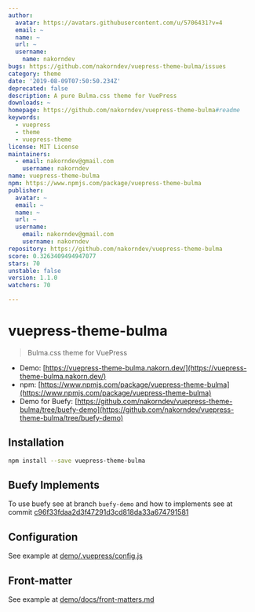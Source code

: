 ```yaml
---
author:
  avatar: https://avatars.githubusercontent.com/u/5706431?v=4
  email: ~
  name: ~
  url: ~
  username:
    name: nakorndev
bugs: https://github.com/nakorndev/vuepress-theme-bulma/issues
category: theme
date: '2019-08-09T07:50:50.234Z'
deprecated: false
description: A pure Bulma.css theme for VuePress
downloads: ~
homepage: https://github.com/nakorndev/vuepress-theme-bulma#readme
keywords:
  - vuepress
  - theme
  - vuepress-theme
license: MIT License
maintainers:
  - email: nakorndev@gmail.com
    username: nakorndev
name: vuepress-theme-bulma
npm: https://www.npmjs.com/package/vuepress-theme-bulma
publisher:
  avatar: ~
  email: ~
  name: ~
  url: ~
  username:
    email: nakorndev@gmail.com
    username: nakorndev
repository: https://github.com/nakorndev/vuepress-theme-bulma
score: 0.3263409494947077
stars: 70
unstable: false
version: 1.1.0
watchers: 70

---
```


# vuepress-theme-bulma

> Bulma.css theme for VuePress

- Demo: [https://vuepress-theme-bulma.nakorn.dev/](https://vuepress-theme-bulma.nakorn.dev/)
- npm: [https://www.npmjs.com/package/vuepress-theme-bulma](https://www.npmjs.com/package/vuepress-theme-bulma)
- Demo for Buefy: [https://github.com/nakorndev/vuepress-theme-bulma/tree/buefy-demo](https://github.com/nakorndev/vuepress-theme-bulma/tree/buefy-demo)

## Installation

```bash
npm install --save vuepress-theme-bulma
```

## Buefy Implements

To use buefy see at branch `buefy-demo` and how to implements see at commit [c96f33fdaa2d3f47291d3cd818da33a674791581](https://github.com/nakorndev/vuepress-theme-bulma/commit/c96f33fdaa2d3f47291d3cd818da33a674791581)

## Configuration

See example at [demo/.vuepress/config.js](https://github.com/nakorndev/vuepress-theme-bulma/blob/master/demo/.vuepress/config.js)

## Front-matter

See example at [demo/docs/front-matters.md](https://github.com/nakorndev/vuepress-theme-bulma/blob/master/demo/docs/front-matters.md)
